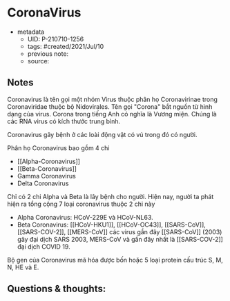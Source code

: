 # CoronaVirus

- metadata
	- UID: P-210710-1256
	- tags: #created/2021/Jul/10
	- previous note: 
	- source: 

## Notes
Coronavirus là tên gọi một nhóm Virus thuộc phân họ Coronavirinae trong Coronaviridae thuộc bộ Nidovirales. Tên gọi "Corona" bắt nguồn từ hình dạng của virus. Corona trong tiếng Anh có nghĩa là Vương miện. Chúng là các RNA virus có kích thước trung bình. 

Coronavirus gây bệnh ở các loài động vật có vú trong đó có người.

Phân họ Coronavirus bao gồm 4 chi
- [[Alpha-Coronavirus]]
- [[Beta-Coronavirus]]
- Gamma Coronavirus
- Delta Coronavirus

Chỉ có 2 chi Alpha và Beta là lây bệnh cho người. Hiện nay, người ta phát hiện ra tổng cộng 7 loại coronavirus thuộc 2 chi này
- Alpha Coronavirus: HCoV-229E và HCoV-NL63.
- Beta Coronavirus: [[HCoV-HKU1]], [[HCoV-OC43]], [[SARS-CoV]], [[SARS-COV-2]], [[MERS-CoV]]
các virus gần đây [[SARS-CoV]] (2003) gây đại dịch SARS 2003, MERS-CoV và gần đây nhất là [[SARS-COV-2]] đại dịch COVID 19.

Bộ gen của Coronavirus mã hóa được bốn hoặc 5 loại protein cấu trúc S, M, N, HE và E.

## Questions & thoughts:



